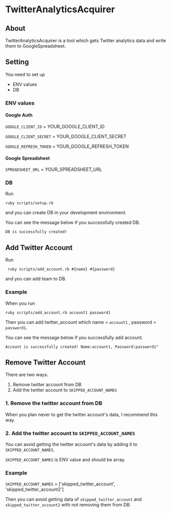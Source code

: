 # TwitterAnalyticsAcquirer

## About
TwitterAnalyticsAcquirer is a tool which gets Twitter analytics data and write them to GoogleSpreadsheet.

## Setting
You need to set up
  - ENV values
   - DB

### ENV values

#### Google Auth
`GOOGLE_CLIENT_ID` = YOUR_GOOGLE_CLIENT_ID

`GOOGLE_CLIENT_SECRET` = YOUR_GOOGLE_CLIENT_SECRET

`GOOGLE_REFRESH_TOKEN` = YOUR_GOOGLE_REFRESH_TOKEN

#### Google Spreadsheet
`SPREADSHEET_URL` = YOUR_SPREADSHEET_URL

### DB

Run

```
ruby scripts/setup.rb
```
 and you can create DB in your development environment.

You can see the message below if you successfully created DB.

```
DB is successfully created!
```

## Add Twitter Account

Run

```
 ruby scripts/add_account.rb #{name} #{password}
```
and you can add team to DB.

### Example
When you run

```
ruby scripts/add_account.rb account1 password1
```
Then you can add twitter_account which name = `account1` , password = `password1`.

You can see the message below if you successfully add account.

```
Account is successfully created! Name:account1, Password:password1"
```

## Remove Twitter Account

There are two ways.

1. Remove twitter account from DB
2. Add the twitter account to `SKIPPED_ACCOUNT_NAMES`


### 1. Remove the twitter account from DB

When you plan never to get the twitter account's data, I recommend this way.

### 2. Add the twitter account to `SKIPPED_ACCOUNT_NAMES`

You can avoid getting the twitter account's data by adding it to `SKIPPED_ACCOUNT_NAMES`.

`SKIPPED_ACCOUNT_NAMES` is ENV value and should be array.

### Example

`SKIPPED_ACCOUNT_NAMES` = ['skipped_twitter_account', 'skipped_twitter_account2']

Then you can avoid getting data of `skipped_twitter_account` and `skipped_twitter_account2` with not removing them from DB.
